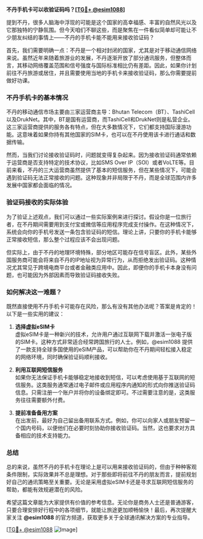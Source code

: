 **不丹手机卡可以收验证码吗？[[TG💪+ @esim1088](https://t.me/s/esim1088)]**

提到不丹，很多人脑海中浮现的可能是这个国家的高幸福感、丰富的自然风光以及它那独特的宁静氛围。但今天咱们不聊这些，而是聚焦在一件看似简单却可能让不少朋友纠结的事情上——不丹的手机卡能不能用来接收验证码？

首先，我们需要明确一点：不丹是一个相对封闭的国家，尤其是对于移动通信网络来说。虽然近年来随着旅游业的发展，不丹逐渐开放了部分通讯服务，但整体而言，其移动网络覆盖范围和信号强度与国际标准相比仍有差距。因此，如果你计划前往不丹旅游或居住，并且需要使用当地的手机卡来接收验证码，那么你需要提前做好功课。

### 不丹手机卡的基本情况

不丹的移动通信市场主要由三家运营商主导：Bhutan Telecom（BT）、TashiCell以及DrukNet。其中，BT是国有运营商，而TashiCell和DrukNet则是私营企业。这三家运营商提供的服务各有特点，但在大多数情况下，它们都支持国际漫游功能。这意味着如果你持有其他国家的SIM卡，也可以在不丹使用该卡进行通话和数据传输。

然而，当我们讨论接收验证码时，问题就变得复杂起来。因为接收验证码通常依赖于运营商是否支持特定的技术协议，比如SMS Over IP（SOI）或者VoLTE等。目前来看，不丹的三大运营商虽然提供了基本的短信服务，但在某些情况下，可能会遇到验证码无法正常接收的问题。这种现象并非局限于不丹，而是全球范围内许多发展中国家都会面临的情况。

### 验证码接收的实际体验

为了验证上述观点，我们可以通过一些实际案例来进行探讨。假设你是一位旅行者，在不丹期间需要用到支付宝或微信等应用程序完成支付操作。在这种情况下，系统会向你的手机号发送一条包含验证码的短信。理论上讲，只要你的手机卡能够正常接收短信，那么整个过程应该不会出现问题。

但实际上，由于不丹的地理环境特殊，部分地区可能存在信号盲区。此外，某些外国服务商可能会将来自不丹的IP地址视为异常行为，从而拒绝发出验证码。这种情况尤其常见于跨境电商平台或者金融类应用中。因此，即便你的手机卡本身没有问题，也可能因为外部因素而导致验证码接收失败。

### 如何解决这一难题？

既然直接使用不丹手机卡可能存在风险，那么有没有其他办法呢？答案是肯定的！以下是一些实用的建议：

1. **选择虚拟eSIM卡**  
   虚拟eSIM卡是一种新兴的技术，允许用户通过互联网下载并激活一张电子版的SIM卡。这种方式非常适合经常跨国旅行的人士。例如，@esim1088 提供了一款支持全球多国使用的eSIM产品，可以帮助你在不丹期间轻松接入稳定的网络环境，同时确保验证码顺利接收。

2. **利用互联网短信服务**  
   如果你无法保证手机卡能够稳定地接收到短信，可以考虑使用基于互联网的短信服务。这类服务通常通过电子邮件或应用程序内通知的形式向你推送验证码信息。只需注册一个账户并将你的设备绑定即可。不过需要注意的是，这类服务往往需要额外付费。

3. **提前准备备用方案**  
   在出发前，最好为自己留出备用联系方式。例如，你可以向家人或朋友预留一个国内号码，以便他们在必要时刻协助你接收验证码。当然，这也要求对方具备相应的技术支持能力。

### 总结

总的来说，虽然不丹的手机卡在理论上是可以用来接收验证码的，但由于种种客观条件限制，实际效果并不总是理想。对于那些即将前往不丹的朋友而言，提前规划好自己的通讯策略至关重要。无论是采用虚拟eSIM卡还是寻求互联网短信服务的帮助，都能有效规避潜在的风险。

希望这篇文章能为大家提供有价值的参考信息。无论你是商务人士还是普通游客，只要合理安排好行程中的各项细节，就能让旅途更加顺畅愉快！最后，再次提醒大家关注 **@esim1088** 的官方频道，获取更多关于全球通讯解决方案的专业指导。

[[TG💪+ @esim1088](https://t.me/s/esim1088) ![Image](https://i.postimg.cc/4NQfJmqS/Snipaste-2025-05-13-00-14-12.png)]